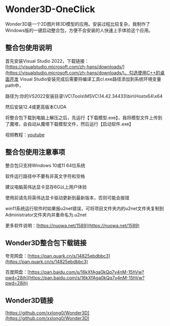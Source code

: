 # Wonder3D-OneClick

Wonder3D是一个2D图片转3D模型的应用。安装过程比较复杂，我制作了Windows版的一键启动整合包，方便不会安装的人快速上手体验这个应用。



## 整合包使用说明

首先安装Visual Studio 2022，下载链接：[https://visualstudio.microsoft.com/zh-hans/downloads/](https://visualstudio.microsoft.com/zh-hans/downloads/)。勾选使用C++的桌面开发
Visual Studio安装完成后需要将编译工具cl.exe路径添加到系统环境变量path中，

路径为:你的VS2022安装目录\VC\Tools\MSVC\14.42.34433\bin\Hostx64\x64

然后安装12.4或更高版本CUDA

将整合包下载到电脑上解压之后，先运行【下载模型.exe】，我将模型文件上传到了魔塔，会自动从魔塔下载模型文件，然后运行【启动软件.exe】

视频教程：[youtube](https://www.youtube.com/watch?v=-N7HxQ7yXKU)

## 整合包使用注意事项

整合包只支持Windows 10或11 64位系统

软件运行路径中不要有非英文字符和空格

建议电脑英伟达显卡显存6G以上用户体验

使用前请先将英伟达显卡驱动更新到最新版本，否则可能会报错

win11系统运行软件时如果报u2net错误，可将项目文件夹内的u2net文件夹复制到Administrator文件夹内并重命名为.u2net

更多软件说明：[https://nuowa.net/1589](https://nuowa.net/1589)

## Wonder3D整合包下载链接

夸克网盘：[https://pan.quark.cn/s/14825ebdbbc3](https://pan.quark.cn/s/14825ebdbbc3)

百度网盘：[https://pan.baidu.com/s/16kXfAga0kQq7v4nM-15hVw?pwd=28ih](https://pan.baidu.com/s/16kXfAga0kQq7v4nM-15hVw?pwd=28ih)

## Wonder3D链接

[https://github.com/xxlong0/Wonder3D](https://github.com/xxlong0/Wonder3D)

